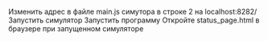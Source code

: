 Изменить адрес в файле main.js симутора в строке 2 на localhost:8282/
Запустить симулятор
Запустить программу
Откройте status_page.html в браузере при запущенном симуляторе
